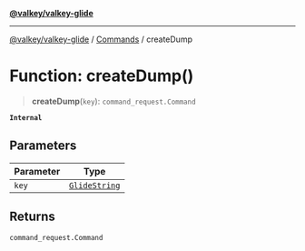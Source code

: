 [**@valkey/valkey-glide**](../../README.md)

***

[@valkey/valkey-glide](../../modules.md) / [Commands](../README.md) / createDump

# Function: createDump()

> **createDump**(`key`): `command_request.Command`

**`Internal`**

## Parameters

| Parameter | Type |
| ------ | ------ |
| `key` | [`GlideString`](../../BaseClient/type-aliases/GlideString.md) |

## Returns

`command_request.Command`
